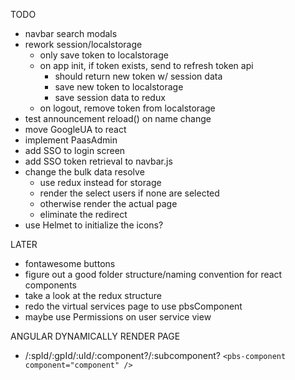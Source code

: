 TODO

- navbar search modals
- rework session/localstorage
  - only save token to localstorage
  - on app init, if token exists, send to refresh token api
    - should return new token w/ session data
    - save new token to localstorage
    - save session data to redux
  - on logout, remove token from localstorage
- test announcement reload() on name change
- move GoogleUA to react
- implement PaasAdmin
- add SSO to login screen
- add SSO token retrieval to navbar.js
- change the bulk data resolve
  - use redux instead for storage
  - render the select users if none are selected
  - otherwise render the actual page
  - eliminate the redirect
- use Helmet to initialize the icons?

LATER

- fontawesome buttons
- figure out a good folder structure/naming convention for react components
- take a look at the redux structure
- redo the virtual services page to use pbsComponent
- maybe use Permissions on user service view

ANGULAR DYNAMICALLY RENDER PAGE

- /:spId/:gpId/:uId/:component?/:subcomponent?
  `<pbs-component component="component" />`

